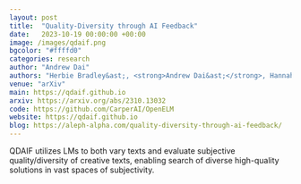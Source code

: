 ```yaml
---
layout: post
title:  "Quality-Diversity through AI Feedback"
date:   2023-10-19 00:00:00 +00:00
image: /images/qdaif.png
bgcolor: "#ffffd0"
categories: research
author: "Andrew Dai"
authors: "Herbie Bradley&ast;, <strong>Andrew Dai&ast;</strong>, Hannah Teufel, Jenny Zhang, Koen Oostermeijer, Marco Bellagente, Jeff Clune, Kenneth Stanley, Grégory Schott, Joel Lehman"
venue: "arXiv"
main: https://qdaif.github.io
arxiv: https://arxiv.org/abs/2310.13032
code: https://github.com/CarperAI/OpenELM
website: https://qdaif.github.io
blog: https://aleph-alpha.com/quality-diversity-through-ai-feedback/
---
```

QDAIF utilizes LMs to both vary texts and evaluate subjective quality/diversity of creative texts, enabling search of diverse high-quality solutions in vast spaces of subjectivity. 